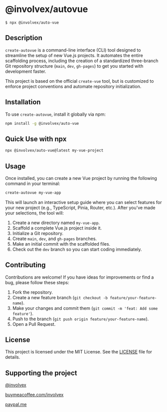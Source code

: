 # @involvex/autovue

```
$ npx @involvex/auto-vue
```

## Description

`create-autovue` is a command-line interface (CLI) tool designed to streamline the setup of new Vue.js projects. It automates the entire scaffolding process, including the creation of a standardized three-branch Git repository structure (`main`, `dev`, `gh-pages`) to get you started with development faster.

This project is based on the official `create-vue` tool, but is customized to enforce project conventions and automate repository initialization.

## Installation

To use `create-autovue`, install it globally via npm:

```bash
npm install -g @involvex/auto-vue
```

## Quick Use with npx

```bash
npx @involvex/auto-vue@latest my-vue-project
```

## Usage

Once installed, you can create a new Vue project by running the following command in your terminal:

```bash
create-autovue my-vue-app
```

This will launch an interactive setup guide where you can select features for your new project (e.g., TypeScript, Pinia, Router, etc.). After you've made your selections, the tool will:

1. Create a new directory named `my-vue-app`.
2. Scaffold a complete Vue.js project inside it.
3. Initialize a Git repository.
4. Create `main`, `dev`, and `gh-pages` branches.
5. Make an initial commit with the scaffolded files.
6. Check out the `dev` branch so you can start coding immediately.

## Contributing

Contributions are welcome! If you have ideas for improvements or find a bug, please follow these steps:

1. Fork the repository.
2. Create a new feature branch (`git checkout -b feature/your-feature-name`).
3. Make your changes and commit them (`git commit -m 'feat: Add some feature'`).
4. Push to the branch (`git push origin feature/your-feature-name`).
5. Open a Pull Request.

## License

This project is licensed under the MIT License. See the [LICENSE](LICENSE) file for details.

## Supporting the project

[@involvex](https://github.com/sponsors/involvex)

[buymeacoffee.com/involvex](https://buymeacoffee.com/involvex)

[paypal.me](https://paypal.me/involvex)
